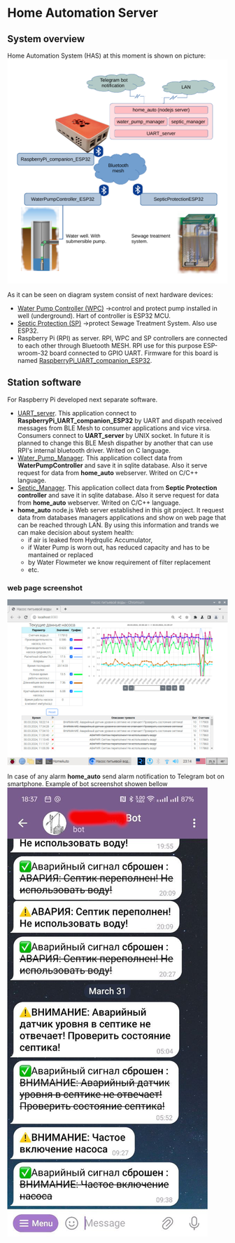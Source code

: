 # Home Automation Server
## System overview
Home Automation System (HAS) at this moment is shown on picture:
![Alt text](description_addons/SystemOverview.png?raw=true)

As it can be seen on diagram system consist of next hardware devices:
- [Water Pump Controller (WPC)](https://github.com/vpq-is-me/WaterPumpController_ESP32.git) ->control and protect pump installed in well (underground). Hart of controller is ESP32 MCU.
- [Septic Protection (SP)](https://github.com/vpq-is-me/SepticProtectionESP32.git) ->protect Sewage Treatment System. Also use ESP32.
- Raspberry Pi (RPI) as server.
RPI, WPC and SP controllers are connected to each other through Bluetooth MESH. RPI use for this purpose ESP-wroom-32 board connected to GPIO UART. Firmware for this board is named [RaspberryPi_UART_companion_ESP32](https://github.com/vpq-is-me/RaspberryPi_UART_companion_ESP32.git).

## Station software
For Raspberry Pi developed next separate software.
- [UART_server](https://github.com/vpq-is-me/UART_server.git). This application connect to __RaspberryPi_UART_companion_ESP32__ by UART and dispath received messages from BLE Mesh to consumer applications and vice virsa. Consumers connect to __UART_server__ by UNIX socket. In future it is planned to change this BLE Mesh dispather by another that can use RPI's internal bluetooth driver. Writed on C language.
- [Water_Pump_Manager](https://github.com/vpq-is-me/water_pump-manager.git). This application collect data from __WaterPumpController__ and save it in sqlite database. Also it serve request for data from __home_auto__ webserver. Writed on C/C++ language.
- [Septic_Manager](https://github.com/vpq-is-me/SepticManager.git). This application collect data from __Septic Protection controller__ and save it in sqlite database. Also it serve request for data from __home_auto__ webserver. Writed on C/C++ language.
- __home_auto__ node.js Web server established in this git project. It request data from databases managers applications and show on web page that can be reached through LAN. By using this information and trands we can make decision about system health: 
  + if air is leaked from Hydrqulic Accumulator, 
  + if Water Pump is worn out, has reduced capacity and has to be mantained or replaced
  + by Water Flowmeter we know requirement of filter replacement
  + etc.
	  
### web page screenshot 
![Alt text](description_addons/web_page.jpg?raw=true)

In case of any alarm __home_auto__ send alarm notification to Telegram bot on smartphone. Example of bot screenshot showen bellow
![Alt text](description_addons/TelegramBot.jpg?raw=true)
